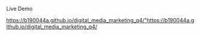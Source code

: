 Live Demo

https://b190044a.github.io/digital_media_marketing_q4/"https://b190044a.github.io/digital_media_marketing_q4/
